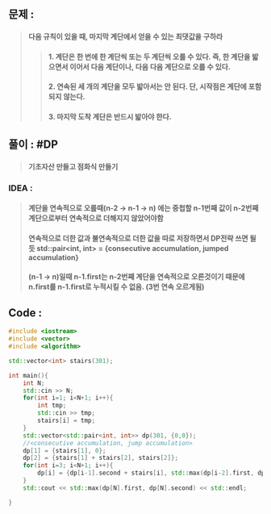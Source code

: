 ## 문제 :
> #### 다음 규칙이 있을 때, 마지막 계단에서 얻을 수 있는 최댓값을 구하라
>  > #### 1. 계단은 한 번에 한 계단씩 또는 두 계단씩 오를 수 있다. 즉, 한 계단을 밟으면서 이어서 다음 계단이나, 다음 다음 계단으로 오를 수 있다.
>  > #### 2. 연속된 세 개의 계단을 모두 밟아서는 안 된다. 단, 시작점은 계단에 포함되지 않는다.
>  > #### 3. 마지막 도착 계단은 반드시 밟아야 한다.

## 풀이 : #DP
> #### 기초자산 만들고 점화식 만들기

### IDEA : 
> #### 계단을 연속적으로 오를때(n-2 -> n-1 -> n) 에는 중첩할 n-1번째 값이 n-2번째 계단으로부터 연속적으로 더해지지 않았어야함
> #### 연속적으로 더한 값과 불연속적으로 더한 값을 따로 저장하면서 DP전략 쓰면 될듯 std::pair<int, int> = {consecutive accumulation, jumped accumulation}
> #### (n-1 -> n)일때 n-1.first는 n-2번째 계단을 연속적으로 오른것이기 때문에 n.first를 n-1.first로 누적시킬 수 없음. (3번 연속 오르게됨)

## Code :
```cpp
#include <iostream>
#include <vector>
#include <algorithm>

std::vector<int> stairs(301);

int main(){
    int N;
    std::cin >> N;
    for(int i=1; i<N+1; i++){
        int tmp;
        std::cin >> tmp;
        stairs[i] = tmp;
    }
    std::vector<std::pair<int, int>> dp(301, {0,0});
    //<consecutive accumulation, jump accumulation>
    dp[1] = {stairs[1], 0};
    dp[2] = {stairs[1] + stairs[2], stairs[2]};
    for(int i=3; i<N+1; i++){
        dp[i] = {dp[i-1].second + stairs[i], std::max(dp[i-2].first, dp[i-2].second) + stairs[i]};
    }
    std::cout << std::max(dp[N].first, dp[N].second) << std::endl;

}
```
